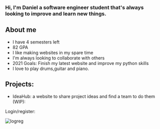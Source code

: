 
### Hi, I'm Daniel a software engineer student that's always looking to improve and learn new things. 

## About me

- I have 4 semesters left
- 82 GPA 
- I like making websites in my spare time
- I'm always looking to collaborate with others 
- 2021 Goals: Finish my latest website and improve my python skills
- I love to play drums,guitar and piano.

## Projects:
- IdeaHub: a website to share project ideas and find a team to do them (WIP):

Login/register:

![logreg](https://user-images.githubusercontent.com/24852163/124495140-67364000-ddc0-11eb-9a31-30e4004776f0.gif)




